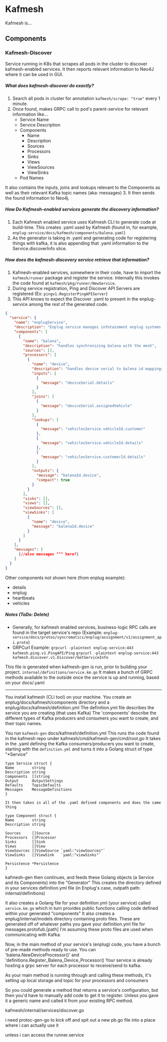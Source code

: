 # Kafmesh

Kafmesh is...

## Components

### Kafmesh-Discover

Service running in K8s that scrapes all pods in the cluster to discover kafmesh-enabled services. It then reports relevant information to Neo4J where it can be used in GUI.

##### What does kafmesh-discover do exactly?
1. Search all pods in cluster for annotation `kafmesh/scrape: "true"` every 1 minute.
2. Once found, makes GRPC call to pod's parent-service for relevant information like...
    - Service Name
    - Service Description
	- Components
		- Name
		- Description
		- Sources
		- Processors
		- Sinks
		- Views
		- ViewSources
		- ViewSinks
    - Pod Names

It also contains the inputs, joins and lookups relevant to the Components as well as their relevant Kafka topic names
 (aka: messages)
3. It then sends the found information to Neo4j.

##### How Do Kafmesh-enabled services generate the discovery information?
1. Each Kafmesh enabled service uses Kafmesh CLI to generate code at build-time. This creates .yaml used by Kafmesh
 (found in, for example, `enplug-service/docs/kafmesh/components/balena.yaml`)
2. As the generator is taking in .yaml and generating code for registering things with kafka, it is also appending
 that .yaml information to the Service.discoverInfo slice.

##### How does the kafmesh-discovery service retrieve that information?
1. Kafmesh-enabled services, somewhere in their code, have to import the `kafmesh/runner` package and register the
 service. Internally this invokes the code found at `kafmesh/pkg/runner/NewService`.
2. During service registration, Ping and Discover API Servers are registered (Ex: `pingv1.RegisterPingAPIServer`)
3. This API knows to expect the Discover .yaml to present in the enplug-service among the rest of the generated code.

```json
{
  "service": {
    "name": "enplugService",
    "description": "Enplug service manages infotainment enplug systems.",
    "components": [
      {
        "name": "balena",
        "description": "handles synchronizing balena with the mesh",
        "sources": [],
        "processors": [
          {
            "name": "device",
            "description": "handles device serial to balena id mappings",
            "inputs": [
              {
                "message": "deviceSerial.details"
              }
            ],
            "joins": [
              {
                "message": "deviceSerial.assignedVehicle"
              }
            ],
            "lookups": [
              {
                "message": "vehiclesService.vehicleId.customer"
              },
              {
                "message": "vehiclesService.vehicleId.details"
              },
              {
                "message": "vehiclesService.customerId.details"
              }
            ],
            "outputs": {
              "message": "balenaId.device",
              "compact": true
            }
          }
        ],
        "sinks": [],
        "views": [],
        "viewSources": [],
        "viewSinks": [
          {
            "name": "device",
            "message": "balenaId.device"
          }
        ]
      }
    ],
    "messages": [
      {//also messages ^^^ here?}
    ]
  }
}
```
Other components not shown here (from enplug example):
 - details
 - enplug
 - heartbeats
 - vehicles

##### Notes (ToDo: Delete)
- Generally, for kafmesh enabled services, business-logic RPC calls are found in the target service's repo (Example: `enplug-service/docs/protos/syncromatics/enplug/assignment/v1/assignment_api.proto`)
- GRPCurl Example: `grpcurl -plaintext enplug-service:443 kafmesh.ping.v1.PingAPI/Ping` 
`grpcurl -plaintext enplug-service:443 kafmesh.discover.v1.Discover/GetServiceInfo`

This file is generated when kafmesh-gen is run, prior to building your project.
`internal/definitions/service.km.go`
It makes a bunch of GRPC methods available to the outside once the service is up and running, based on your docs/.yaml



---



You install kafmesh (CLI tool) on your machine.
You create an enplug/docs/kafmesh/components directory and a enplug/docs/kafmesh/definition.yml
	The definition.yml file describes the service you are creating (that uses Kafka)
	The 'components' describe the different types of Kafka producers and consumers you want to create, and their topic names.

You run `kafmesh-gen` docs/kafmesh/definition.yml
This runs the code found in the kafmesh repo under kafmesh/cmd/kafmesh-gen/cmd/root.go
	It takes in the .yaml defining the Kafka consumers/producers you want to create, starting with the `definition.yml` and turns it into a Golang struct of type "*Service"
	
	type Service struct {
	Name        string
	Description string
	Components  []string
	Output      OutputSettings
	Defaults    TopicDefaults
	Messages    MessageDefinitions
	}

	It then takes in all of the .yaml defined components and does the same thing
	
	type Component struct {
	Name        string
	Description string

	Sources     []Source
	Processors  []Processor
	Sinks       []Sink
	Views       []View
	ViewSources []ViewSource `yaml:"viewSources"`
	ViewSinks   []ViewSink   `yaml:"viewSinks"`

	Persistence *Persistence
	}

kafmesh-gen then continues, and feeds these Golang objects (a Service and its Components) into the "Generator"
This creates the directory defined in your services definition.yml file (in Enplug's case, outpath path: internal/definitions)

It also creates a Golang file for your definition.yml (your service) called `service.km.go` which in turn provides public functions calling code defined within your generated "components"
It also creates a enplug/internal/models directory containing proto files. These are generated off of whatever paths you gave your definition.yml file for messages.protofub.[path]
I'm assuming these proto files are used when communicating with Kafka.

Now, in the main method of your service's (enplug) code, you have a bunch of pre-made methods ready to use. You can 'balena.NewDeviceProcessor()' and 'definitions.Register_Balena_Device_Processor()
Your service is already hosting a grpc server for each processor to receive/send to kafka.

As your main method is running through and calling these methods, it's setting up local storage and topic for your processors and consumers


So you could generate a method that returns a service's configuration, but then you'd have to manually add code to get it to register. Unless you gave it a generic name and called it from your existing RPC method.




kafmesh/internal/services/discover.go




i need protoc-gen-go to kick off and spit out a new pb.go file into a place where i can actually use it

unless i can access the runner.service
